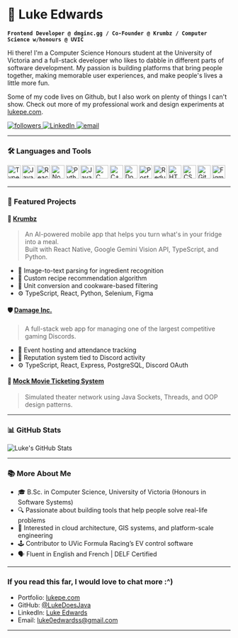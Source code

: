 # 🧙 Luke Edwards

**`Frontend Developer @ dmginc.gg / Co-Founder @ Krumbz / Computer Science w/honours @ UVIC`**

Hi there! I'm a Computer Science Honours student at the University of Victoria and a full-stack developer who likes to dabble in different parts of software development. My passion is building platforms that bring people together, making memorable user experiences, and make people's lives a little more fun. 

Some of my code lives on Github, but I also work on plenty of things I can't show. Check out more of my professional work and design experiments at [lukepe.com](https://lukepe.com).

<p align="left">
  <a href="https://github.com/LukeDoesJava?tab=followers">
    <img alt="followers" title="Follow me on GitHub" src="https://custom-icon-badges.demolab.com/github/followers/LukeDoesJava?color=blue&labelColor=2e3a59&style=for-the-badge&label=Follow&logo=person-add&logoColor=white"/>
  </a>
  <a href="https://www.linkedin.com/in/luke-edwards-670181270/">
    <img alt="LinkedIn" title="Connect on LinkedIn" src="https://custom-icon-badges.demolab.com/badge/-Connect-blue?style=for-the-badge&logo=linkedin&logoColor=white"/>
  </a>
  <a href="mailto:luke0edwardss@gmail.com">
    <img alt="email" title="Email Me" src="https://custom-icon-badges.demolab.com/badge/-Email-white?style=for-the-badge&logo=gmail&logoColor=red"/>
  </a>
</p>

---

### 🛠️ Languages and Tools

<img align="left" alt="TypeScript" width="30px" src="https://cdn.jsdelivr.net/gh/devicons/devicon/icons/typescript/typescript-original.svg" />
<img align="left" alt="JavaScript" width="30px" src="https://cdn.jsdelivr.net/gh/devicons/devicon/icons/javascript/javascript-original.svg" />
<img align="left" alt="React" width="30px" src="https://cdn.jsdelivr.net/gh/devicons/devicon/icons/react/react-original.svg" />
<img align="left" alt="Node.js" width="30px" src="https://cdn.jsdelivr.net/gh/devicons/devicon/icons/nodejs/nodejs-original.svg" />
<img align="left" alt="Python" width="30px" src="https://cdn.jsdelivr.net/gh/devicons/devicon/icons/python/python-original.svg" />
<img align="left" alt="Java" width="30px" src="https://cdn.jsdelivr.net/gh/devicons/devicon/icons/java/java-original.svg" />
<img align="left" alt="C" width="30px" src="https://cdn.jsdelivr.net/gh/devicons/devicon/icons/c/c-original.svg" />
<img align="left" alt="C++" width="30px" src="https://cdn.jsdelivr.net/gh/devicons/devicon/icons/cplusplus/cplusplus-line.svg" />
<img align="left" alt="Docker" width="30px" src="https://cdn.jsdelivr.net/gh/devicons/devicon/icons/docker/docker-original.svg" />
<img align="left" alt="PostgreSQL" width="30px" src="https://cdn.jsdelivr.net/gh/devicons/devicon/icons/postgresql/postgresql-original.svg" />
<img align="left" alt="Redux" width="30px" src="https://cdn.jsdelivr.net/gh/devicons/devicon/icons/redux/redux-original.svg" />
<img align="left" alt="HTML" width="30px" src="https://cdn.jsdelivr.net/gh/devicons/devicon/icons/html5/html5-original.svg" />
<img align="left" alt="CSS" width="30px" src="https://cdn.jsdelivr.net/gh/devicons/devicon/icons/css3/css3-original.svg" />
<img align="left" alt="GitHub" width="30px" src="https://cdn.jsdelivr.net/gh/devicons/devicon/icons/github/github-original.svg" />
<img align="left" alt="Figma" width="30px" src="https://cdn.jsdelivr.net/gh/devicons/devicon/icons/figma/figma-original.svg" />


<br />
<br />

---

### 🚀 Featured Projects

#### 🥘 [Krumbz](https://github.com/LukeDoesJava)
> An AI-powered mobile app that helps you turn what's in your fridge into a meal.  
Built with React Native, Google Gemini Vision API, TypeScript, and Python.

- 📸 Image-to-text parsing for ingredient recognition
- 🧠 Custom recipe recommendation algorithm
- 🍳 Unit conversion and cookware-based filtering
- ⚙️ TypeScript, React, Python, Selenium, Figma

#### 🛡️ [Damage Inc.](https://github.com/LukeDoesJava)
> A full-stack web app for managing one of the largest competitive gaming Discords.

- 📅 Event hosting and attendance tracking
- 🧾 Reputation system tied to Discord activity
- ⚙️ TypeScript, React, Express, PostgreSQL, Discord OAuth

#### 🎥 [Mock Movie Ticketing System](https://github.com/LukeDoesJava)
> Simulated theater network using Java Sockets, Threads, and OOP design patterns.

---

### 📊 GitHub Stats

![Luke's GitHub Stats](https://github-readme-stats.vercel.app/api?username=LukeDoesJava&show_icons=true&theme=tokyonight&hide_border=true&count_private=true)

<!-- Optional streak card -->
<!-- ![GitHub Streak](https://streak-stats.demolab.com?user=LukeDoesJava&theme=tokyonight&hide_border=true) -->

---

### 📚 More About Me

- 🎓 B.Sc. in Computer Science, University of Victoria (Honours in Software Systems)
- 🔍 Passionate about building tools that help people solve real-life problems
- 🧩 Interested in cloud architecture, GIS systems, and platform-scale engineering
- 🕹️ Contributor to UVic Formula Racing’s EV control software
- 🗣️ Fluent in English and French | DELF Certified

---

### If you read this far, I would love to chat more :^)

- Portfolio: [lukepe.com](https://lukepe.com)  
- GitHub: [@LukeDoesJava](https://github.com/LukeDoesJava)  
- LinkedIn: [Luke Edwards](https://linkedin.com/in/luke-edwards-670181270)  
- Email: [luke0edwardss@gmail.com](mailto:luke0edwardss@gmail.com)

---
